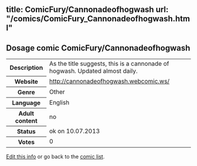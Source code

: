 title: ComicFury/Cannonadeofhogwash
url: "/comics/ComicFury_Cannonadeofhogwash.html"
---
Dosage comic ComicFury/Cannonadeofhogwash
-----------------------------------------

<p id="msg"></p>
<script type="text/javascript">
if (window.location.search === '?edit_info_mail=sent_ok') {
  var elem = document.getElementById("msg");
  elem.innerHTML = 'Edited information sucessfully sent for review, which is usually done daily. Thanks!';
  elem.className = 'ok';
}
</script>
<table class="comicinfo">
<tr>
<th>Description</th><td>As the title suggests, this is a cannonade of hogwash. Updated almost daily.</td>
</tr>
<tr>
<th>Website</th><td><a href="http://cannonadeofhogwash.webcomic.ws/">http://cannonadeofhogwash.webcomic.ws/</a></td>
</tr>
<tr>
<th>Genre</th><td>Other</td>
</tr>
<tr>
<th>Language</th><td>English</td>
</tr>
<tr>
<th>Adult content</th><td>no</td>
</tr>
<tr>
<th>Status</th><td>ok on 10.07.2013</td>
</tr>
<tr>
<th>Votes</th><td>0</td>
</tr>
</table>

[Edit this info](ComicFury_Cannonadeofhogwash_edit.html) or go back to the [comic list](../comic-index.html).
